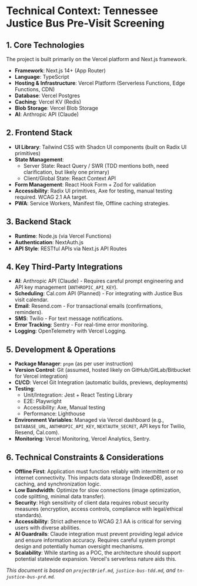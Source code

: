 # Technical Context: Tennessee Justice Bus Pre-Visit Screening

## 1. Core Technologies

The project is built primarily on the Vercel platform and Next.js framework.

- **Framework**: Next.js 14+ (App Router)
- **Language**: TypeScript
- **Hosting & Infrastructure**: Vercel Platform (Serverless Functions, Edge Functions, CDN)
- **Database**: Vercel Postgres
- **Caching**: Vercel KV (Redis)
- **Blob Storage**: Vercel Blob Storage
- **AI**: Anthropic API (Claude)

## 2. Frontend Stack

- **UI Library**: Tailwind CSS with Shadcn UI components (built on Radix UI primitives)
- **State Management**:
  - Server State: React Query / SWR (TDD mentions both, need clarification, but likely one primary)
  - Client/Global State: React Context API
- **Form Management**: React Hook Form + Zod for validation
- **Accessibility**: Radix UI primitives, Axe for testing, manual testing required. WCAG 2.1 AA target.
- **PWA**: Service Workers, Manifest file, Offline caching strategies.

## 3. Backend Stack

- **Runtime**: Node.js (via Vercel Functions)
- **Authentication**: NextAuth.js
- **API Style**: RESTful APIs via Next.js API Routes

## 4. Key Third-Party Integrations

- **AI**: Anthropic API (Claude) - Requires careful prompt engineering and API key management (`ANTHROPIC_API_KEY`).
- **Scheduling**: Cal.com API (Planned) - For integrating with Justice Bus visit calendar.
- **Email**: Resend.com - For transactional emails (confirmations, reminders).
- **SMS**: Twilio - For text message notifications.
- **Error Tracking**: Sentry - For real-time error monitoring.
- **Logging**: OpenTelemetry with Vercel Logging.

## 5. Development & Operations

- **Package Manager**: `pnpm` (as per user instruction)
- **Version Control**: Git (assumed, hosted likely on GitHub/GitLab/Bitbucket for Vercel integration)
- **CI/CD**: Vercel Git Integration (automatic builds, previews, deployments)
- **Testing**:
  - Unit/Integration: Jest + React Testing Library
  - E2E: Playwright
  - Accessibility: Axe, Manual testing
  - Performance: Lighthouse
- **Environment Variables**: Managed via Vercel dashboard (e.g., `DATABASE_URL`, `ANTHROPIC_API_KEY`, `NEXTAUTH_SECRET`, API keys for Twilio, Resend, Cal.com).
- **Monitoring**: Vercel Monitoring, Vercel Analytics, Sentry.

## 6. Technical Constraints & Considerations

- **Offline First**: Application must function reliably with intermittent or no internet connectivity. This impacts data storage (IndexedDB), asset caching, and synchronization logic.
- **Low Bandwidth**: Optimize for slow connections (image optimization, code splitting, minimal data transfer).
- **Security**: High sensitivity of client data requires robust security measures (encryption, access controls, compliance with legal/ethical standards).
- **Accessibility**: Strict adherence to WCAG 2.1 AA is critical for serving users with diverse abilities.
- **AI Guardrails**: Claude integration must prevent providing legal advice and ensure information accuracy. Requires careful system prompt design and potentially human oversight mechanisms.
- **Scalability**: While starting as a POC, the architecture should support potential statewide expansion. Vercel's serverless nature aids this.

_This document is based on `projectBrief.md`, `justice-bus-tdd.md`, and `tn-justice-bus-prd.md`._
